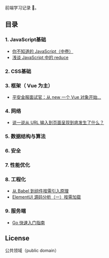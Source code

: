 前端学习记录 📝。

## 目录

### 1. JavaScript基础

* [你不知道的 JavaScript（中卷）](https://github.com/gyx-github/note/issues/5)
* [浅谈 JavaScript 中的 reduce](https://github.com/gyx-github/note/issues/8)

### 2. CSS基础

### 3. 框架（ Vue 为主）

* [平安金服面试官：从 new 一个 Vue 对象开始...](https://github.com/gyx-github/note/issues/1)

### 4. 网络

* [说一说从 URL 输入到页面呈现到底发生了什么？](https://github.com/gyx-github/note/issues/3)

### 5. 数据结构与算法

### 6. 安全

### 7. 性能优化

### 8. 工程化

* [从 Babel 到组件按需引入原理](https://github.com/gyx-github/note/issues/2)
* [ElementUI 源码分析（一）按需加载](https://github.com/gyx-github/note/issues/4)

### 9. 服务端

* [Go 快速入门指南](https://github.com/gyx-github/note/issues/6)

## License

公共领域（public domain）
